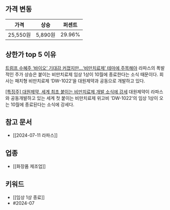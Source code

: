 ## 가격 변동
| 가격      | 상승     | 퍼센트    |
| ------- | ------ | ------ |
| 25,550원 | 5,890원 | 29.96% |
## 상한가 top 5 이유
[트럼프 수혜주 ‘바이오’ 기대감 커졌지만...‘비만치료제’ 테마에 주목해야](https://n.news.naver.com/mnews/article/009/0005335371)
라파스의 폭발적인 주가 상승은 붙이는 비만치료제 임상 1상이 10월에 종료한다는 소식 때문이다. 회사는 패치형 비만치료제 ‘DW-1022’을 대원제약과 공동으로 개발하고 있다.

[[특징주] 대원제약, 세계 최초 붙이는 비만치료제 개발 소식에 강세](https://n.news.naver.com/mnews/article/417/0001014676)
대원제약이 라파스와 공동개발하고 있는 세계 첫 붙이는 비만치료제 위고비 'DW-1022'의 임상 1상이 오는 10월에 종료된다는 소식에 강세다.
## 참고 문서
- [[2024-07-11 라파스]]
## 업종
- [[화장품 제조업]]
## 키워드
- [[임상 1상 종료]]
- #2024-07 
